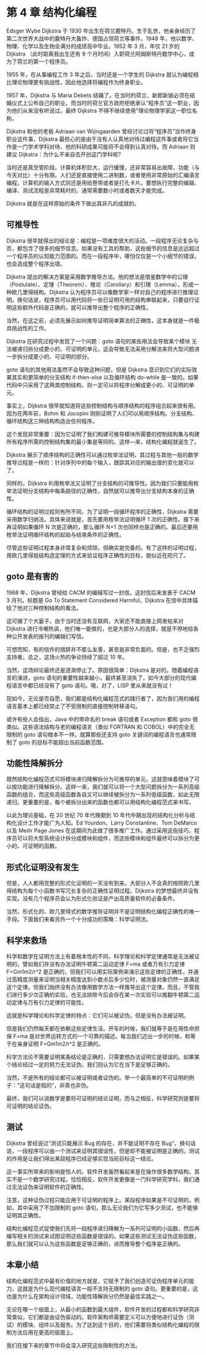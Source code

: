 # 第 4 章 结构化编程

Edsger Wybe Dijkstra 于 1930 年出生在荷兰鹿特丹。生于乱世，他亲身经历了第二次世界大战中的鹿特丹大轰炸、德国占领荷兰等事件。1948 年，他以数学、物理、化学以及生物全满分的成绩高中毕业。1952 年 3 月，年仅 21 岁的 Dijkstra （此时距离我出生还有 9 个月时间）入职荷兰阿姆斯特丹数学中心，成为了荷兰的第一个程序员。

1955 年，在从事编程工作 3 年之后，当时还是一个学生的 Dijkstra 就认为编程相比理论物理更有挑战性，因此他选择将编程作为终身职业。

1957 年，Dijkstra 与 Maria Debets 结婚了。在当时的荷兰，新郎新娘必须在结婚仪式上公布自己的职业。而当时的荷兰官方政府拒绝承认“程序员”这一职业，因为他们从来没有听说过。最终 Dijkstra 不得不继续使用"理论物理学家这一职位名称。

Dijkstra 和他的老板 Adriaan van Wijingaarden 曾经讨论过将“程序员”当作终身职业这件事，Dijkstra 最担心的是由于没有人认真地对待过编程这件事或者将它当作是一门学术学科对待，他的科研成果可能将不会得到认真对待。而 Adriaan 则建议 Dijkstra：为什么不亲自去开创这门学科呢?

当时还是真空管阶段。计算机体积巨大，运行缓慢，还非常容易出故障，功能（与今天对比）十分有限。人们还是直接使用二进制数，或者使用非常原始的汇编语言编程。计算机的输入方式则还是用纸卷带或者是打孔卡片。要想执行完整的编辑、编译、测试流程是非常耗时的，通常需要数小时或者数天才能完成。

Dijkstra 就是在这样原始的条件下做出其非凡的成就的。

## 可推导性

Dijkstra 很早就得出的结论是：编程是一项难度很大的活动。一段程序无论复杂与否，都包含了很多的细节信息。如果没有工具的帮助，这些细节的信息是远远超过一个程序员的认知能力范围的。而在一段程序中，哪怕仅仅是一个小细节的错误，也会造成整个程序出错。

Dijkstra 提出的解决方案是采用数学推导方法。他的想法是借鉴数学中的公理（Postulate）、定理（Theorem）、推论（Corollary）和引理（Lemma），形成一种欧几里得结构。Dijkstra 认为程序员可以像数学家一样对自己的程序进行推理证明。换句话说，程序员可以用代码将一些已证明可用的结构串联起来，只要自行证明这些额外代码是正确的，就可以推导出整个程序的正确性。

当然，在这之前，必须先展示如何推导证明简单算法的正确性，这本身就是一件极具挑战性的工作。

Dijkstra 在研究过程中发现了一个问题：goto 语句的某些用法会导致某个模块 无法被递归拆分成更小的、可证明的单元，这会导致无法采用分解法来将大型问题进一步拆分成更小的、可证明的部分。

goto 语句的其他用法虽然不会导致这种问题，但是 Dijkstra 意识到它们的实际效果其实和更简单的分支结构 if-then-else 以及循环结构 do-while 是一致的。如果代码中只采用了这两类控制结构，则一定可以将程序分解成更小的、可证明的单元。

事实上，Dijkstra 很早就知道将这些控制结构与顺序结构的程序组合起来很有用。因为在两年前，Bohm 和 Jocopini 刚刚证明了人们可以用顺序结构、分支结构、循环结构这三种结构构造出任何程序。

这个发现非常重要：因为它证明了我们构建可推导模块所需要的控制结构集与构建所有程序所需的控制结构集的最小集是等同的。这样—来，结构化编程就诞生了。

Dijkstra 展示了顺序结构的正确性可以通过枚举法证明，其过程与其他一般的数学推导过程是一样的：针对序列中的每个输入，跟踪其对应的输出值的变化就可以了。

同样的，Dijkstra 利用枚举法又证明了分支结构的可推导性。因为我们只要能用枚举法证明分支结构中每条路径的正确性，自然就可以推导出分支结构本身的正确性。

循环结构的证明过程则有所不同，为了证明一段循环程序的正确性，Dijkstra 需要采用数学归纳法。具体来说就是，首先要用枚举法证明循环 1 次的正确性。接下来再证明如果循环 N 次是正确的，那么循环 N+1 次也同样也是正确的。最后还要用枚举法证明循环结构的起始与结束条件的正确性。

尽管这些证明过程本身非常复杂和烦琐，但确实是完备的。有了这样的证明过程，用欧几里得层级构造定理的方式来验证程序正确性的目标，貌似近在咫尺了。

## goto 是有害的

1968 年，Dijkstra 曾经给 CACM 的编辑写过一封信。这封信后来发表于 CACM 3 月刊，标题是 Go To Statement Considered Harmful，Dijkstra 在信中具体描绘了他对三种控制结构的看法。

这可捅了个大篓子。由于当时还没有互联网，大家还不能直接上网发帖来对 Dijkstra 进行冷嘲热讽，他们唯一能做的，也是大部分人的选择，就是不停地给各种公开发表的报刊的编辑们写信。

可想而知，有的信件的措辞并不那么友善，甚至是非常负面的。但是，也不乏强烈支持者。总之，这场火热的争论持续了超过 10 年。

当然，这场辩论最终还是逐渐停止了。原因很简单：Dijkstra 是对的。随着编程语言的演进，goto 语句的重要性越来越小，最终甚至消失了。如今大部分的现代编程语言中都已经没有了 goto 语句。哦，对了，LISP 里从来就没有过！

现如今，无论是否自愿，我们都是结构化编程范式的践行者了，因为我们用的编程语言基本上都已经禁止了不受限制的直接控制转移语句。

或许有些人会指出，Java 中的带命名的 break 语句或者 Exception 都和 goto 很类似。这些语法结构与老的编程语言（类似 FORTRAN 和 COBOL）中的完全无限制的 goto 语句根本不一样。就算那些还支持 goto 关键词的编程语言也通常限制了 goto 的目标不能超出当前函数范围。

## 功能性降解拆分

既然结构化编程范式可将模块递归降解拆分为可推导的单元，这就意味着模块了可以按功能进行降解拆分。这样一来，我们就可以将一个大型问题拆分为一系列高级函数的组合，而这些高级函数各自又可以继续被拆分为一系列低级函数，如此无限递归。更重要的是，每个被拆分出来的函数也都可以用结构化编程范式来书写。

以此为理论基础，在 20 世纪 70 年代晚期到 10 年代中期出现的结构化分析与结构化设计工作才能广为人知。Ed Yourdon、Larry Constantine、Tom DeMarco 以及 Meilir Page Jones 在这期间为此做了很多推广工作。通过采用这些技巧，程序员可以将大型系统设计拆分成模块和组件，而这些模块和组件最终可以拆分为更小的、可证明的函数。

## 形式化证明没有发生

但是，人人都用完整的形式化证明的一天没有到来。大部分人不会真的按照欧几里得结构为每个小函数书写冗长复杂的正确性证明过程。Dijkstra 的梦想最终并没有实现。没有几个程序员会认为形式化验证是产出高质量软件的必备条件。

当然，形式化的、欧几里得式的数学推导证明并不是证明结构化编程正确性的唯一手段。下面我们来看另外一个十分成功的策略：科学证明法。

## 科学来救场

科学和数学在证明方法上有着根本性的不同，科学理论和科学定律通常是无法被证明的，譬如我们并没有办法证明牛顿第二运动定律 F=ma 或者万有引力定律 F=Gm1m2/r^2 是正确的，但我们可以用实际案例来演示这些定律的正确性，并通过高精度测量来证明当相关精度达到小数点后多少位时，被测量对象仍然一直满足这个定律。但我们始终没有办法像用数学方法一样推导出这个定律。而且，不管我们进行多少次正确的实验，也无法排除今后会存在某一次实验可以推翻牛顿第二运动定律与万有引力定律的可能性。

这就是科学理论和科学定律的特点：它们可以被证伪，但是没有办法被证明。

但是我们仍然每天都在依赖这些定律生活。开车的时候，我们就等于是在用性命担保 F=ma 是对世界运转方式的一个可靠的描述。每当我们迈出一步的时候，和等于在亲身证明 F=Gm1m2/r^2 是正确的。

科学方法论不需要证明某条结论是正确的，只需要想办法证明它是错误的。如果某个结论经过一定的努力无法证伪，我们则认为它在当下是足够正确的。

当然，不是所有的结论都可以被证明或者证伪的。举一个最简单的不可证明的例子：“这句话是假的”，非真也非伪。

最终，我们可以说数学是要将可证明的结论证明，而与之相反，科学研究则是要将可证明的结论证伪。

## 测试

Dijkstra 曾经说过“测试只能展示 Bug 的存在，并不能证明不存在 Bug”，换句话说，一段程序可以由一个测试来证明其错误性，但是却不能被证明是正确的。测试的作用是让我们得出某段程序已经足够实现当前目标这一结论。

这一事实所带来的影响是惊人的。软件开发虽然看起来是在操作很多数学结构，其实不是一个数学研究过程。恰恰相反，软件开发更像是一门科学研究学科，我们通过无法证伪来证明软件的正确性。

注意，这种证伪过程只能应用于可证明的程序上。某段程序如果是不可证明的，例如，其中采用了不加限制的 goto 语句，那么无论我们为它写多少测试，也不能够证明其正确性。

结构化编程范式促使我们先将一段程序递归降解为一系列可证明的小函数，然后再编写相关的测试来试图证明这些函数是错误的。如果这些测试无法证伪这些函数，那么我们就可以认为这些函数是足够正确的，进而推导整个程序是正确的。

## 本章小结

结构化编程范式中最有价值的地方就是，它赋予了我们创造可证伪程序单元的能力。这就是为什么现代编程语言一般不支持无限制的 goto 语句。更重要的是，这也是为什么在架构设计领域，功能性降解拆分仍然是最佳实践之一。

无论在哪一个层面上，从最小的函数到最大组件，软件开发的过程都和科学研究非常类似，它们都是由证伪驱动的。软件架构师需要定义可以方便地进行证伪（测试）的模块、组件以及服务。为了达到这个目的，他们需要将类似结构化编程的限制方法应用在更高的层面上。

我们在接下来的章节中将会深入研究这些限制性的方法。

